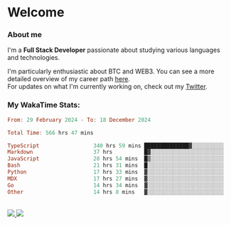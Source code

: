 # Welcome

### About me

I'm a **Full Stack Developer** passionate about studying various languages and technologies. 
</br>

I'm particularly enthusiastic about BTC and WEB3. You can see a more detailed overview of my career path [here](https://yanfer.vercel.app/).
</br>
For updates on what I'm currently working on, check out my [Twitter](https://twitter.com/yamigake).

### My WakaTime Stats:
<!--START_SECTION:waka-->

```haskell
From: 29 February 2024 - To: 18 December 2024

Total Time: 566 hrs 47 mins

TypeScript                 340 hrs 59 mins ██████████████▓░░░░░░░░░░   58.70 %
Markdown                   37 hrs          █▓░░░░░░░░░░░░░░░░░░░░░░░   06.37 %
JavaScript                 28 hrs 54 mins  █▒░░░░░░░░░░░░░░░░░░░░░░░   04.98 %
Bash                       21 hrs 31 mins  █░░░░░░░░░░░░░░░░░░░░░░░░   03.71 %
Python                     17 hrs 33 mins  ▓░░░░░░░░░░░░░░░░░░░░░░░░   03.02 %
MDX                        17 hrs 27 mins  ▓░░░░░░░░░░░░░░░░░░░░░░░░   03.00 %
Go                         14 hrs 34 mins  ▓░░░░░░░░░░░░░░░░░░░░░░░░   02.51 %
Other                      14 hrs 8 mins   ▓░░░░░░░░░░░░░░░░░░░░░░░░   02.43 %
```

<!--END_SECTION:waka-->

<div style="display: inline_block"><br>
  <a style="border-radius:10px;" href="https://www.linkedin.com/in/yan-fernandes-55a81a201/" target="_blank"><img src="https://skillicons.dev/icons?i=linkedin" target="_blank"</a> 
  <a style="border-radius:10px;" href = "mailto:yanfernandes404@gmail.com"><img src="https://skillicons.dev/icons?i=gmail" target="_blank"></a>
</div>
